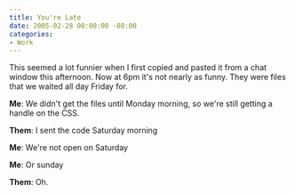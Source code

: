 ```yaml
---
title: You're Late
date: 2005-02-28 00:00:00 -08:00
categories:
- Work
---
```


<p>
This seemed a lot funnier when I first copied and pasted it from a chat window this afternoon. Now at 6pm it's not nearly as funny. They were files that we waited all day Friday for.
</p>
<p>
<strong>Me</strong>: We didn't get the files until Monday morning, so we're still getting a handle on the CSS.
</p>
<p>
<strong>Them</strong>: I sent the code Saturday morning
</p>
<p>
<strong>Me</strong>: We're not open on Saturday
</p>
<p>
<strong>Me</strong>: Or sunday
</p>
<p>
<strong>Them</strong>: Oh.
</p>
